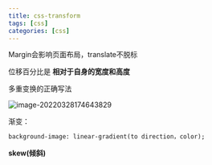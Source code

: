 ```yaml
---
title: css-transform
tags: [css]
categories: [css]
---
```

Margin会影响页面布局，translate不脱标



位移百分比是 **相对于自身的宽度和高度**



多重变换的正确写法

 ![image-20220328174643829](https://s2.loli.net/2022/05/17/mPMktcQOBTK8E5L.png)



渐变：

~~~html
background-image: linear-gradient(to direction，color);
~~~





**skew(倾斜)**


